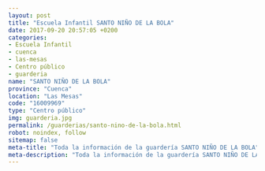 ```yaml
---
layout: post
title: "Escuela Infantil SANTO NIÑO DE LA BOLA"
date: 2017-09-20 20:57:05 +0200
categories:
- Escuela Infantil
- cuenca
- las-mesas
- Centro público
- guarderia
name: "SANTO NIÑO DE LA BOLA"
province: "Cuenca"
location: "Las Mesas"
code: "16009969"
type: "Centro público"
img: guarderia.jpg
permalink: /guarderias/santo-nino-de-la-bola.html
robot: noindex, follow
sitemap: false
meta-title: "Toda la información de la guardería SANTO NIÑO DE LA BOLA"
meta-description: "Toda la información de la guardería SANTO NIÑO DE LA BOLA"
---
```


